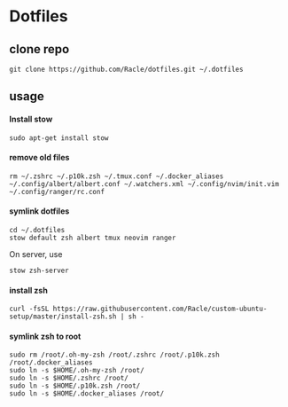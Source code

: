 # Dotfiles

## clone repo

```
git clone https://github.com/Racle/dotfiles.git ~/.dotfiles
```

## usage

#### Install stow

```
sudo apt-get install stow
```

#### remove old files

```
rm ~/.zshrc ~/.p10k.zsh ~/.tmux.conf ~/.docker_aliases ~/.config/albert/albert.conf ~/.watchers.xml ~/.config/nvim/init.vim ~/.config/ranger/rc.conf
```

#### symlink dotfiles

```
cd ~/.dotfiles
stow default zsh albert tmux neovim ranger
```

On server, use

```
stow zsh-server
```

#### install zsh

`curl -fsSL https://raw.githubusercontent.com/Racle/custom-ubuntu-setup/master/install-zsh.sh | sh -`

#### symlink zsh to root

```
sudo rm /root/.oh-my-zsh /root/.zshrc /root/.p10k.zsh /root/.docker_aliases
sudo ln -s $HOME/.oh-my-zsh /root/
sudo ln -s $HOME/.zshrc /root/
sudo ln -s $HOME/.p10k.zsh /root/
sudo ln -s $HOME/.docker_aliases /root/
```
